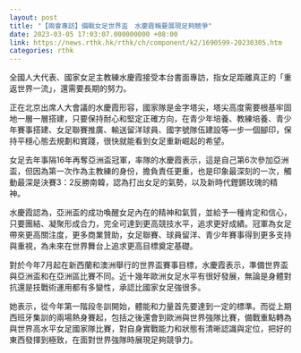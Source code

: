 ```yaml
---
layout: post
title: "【兩會專訪】備戰女足世界盃　水慶霞稱要展現足夠競爭"
date: 2023-03-05 17:03:07.000000000 +08:00
link: https://news.rthk.hk/rthk/ch/component/k2/1690599-20230305.htm
categories: rthk
---
```


全國人大代表、國家女足主教練水慶霞接受本台書面專訪，指女足距離真正的「重返世界一流」，還需要長期的努力。

正在北京出席人大會議的水慶霞形容，國家隊是金字塔尖，塔尖高度需要根基牢固地一層一層搭建，只要保持耐心和堅定正確方向，在青少年培養、教練培養、青少年賽事搭建、女足聯賽推廣、輸送留洋球員、國字號隊伍建設等一步一個腳印，保持平穩心態去規劃和實踐，很快就能看到女足重新崛起的希望。

女足去年事隔16年再奪亞洲盃冠軍，率隊的水慶霞表示，這是自己第6次參加亞洲盃，但因為第一次作為主教練的身份，擔負責任更重，也是印象最深刻的一次，觸動最深是決賽3：2反勝南韓，認為打出女足的氣勢，以及新時代鏗鏘玫瑰的精神。

水慶霞認為，亞洲盃的成功喚醒女足內在的精神和氣質，並給予一種肯定和信心，只要團結、凝聚形成合力，完全可達到更高競技水平，追求更好成績。冠軍為女足帶來更高關注度，更多商業贊助，女足聯賽、球員留洋、青少年賽事得到更多支持與重視，為未來在世界舞台上追求更高目標奠定基礎。

對於今年7月起在新西蘭和澳洲舉行的世界盃賽事目標，水慶霞表示，準備世界盃與亞洲盃和在亞洲區比賽不同。近十幾年歐洲女足水平有很好發展，無論是身體對抗還是技戰術運用都有多變性，承認比國家女足強很多。

她表示，從今年第一階段冬訓開始，體能和力量首先要達到一定的標準。而從上期西班牙集訓的兩場熱身賽起，包括之後還會到歐洲與世界強隊比賽，備戰重點轉為與世界高水平女足國家隊比賽，對自身實戰能力和狀態有清晰認識與定位，把好的東西發揮到極致，在面對世界強隊時展現足夠競爭力。
